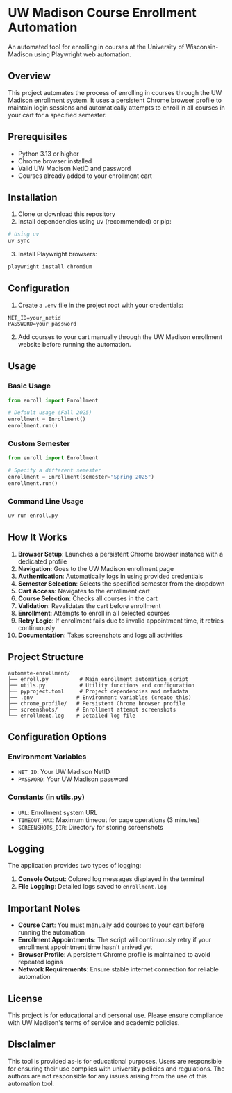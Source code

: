 # UW Madison Course Enrollment Automation

An automated tool for enrolling in courses at the University of Wisconsin-Madison using Playwright web automation.

## Overview

This project automates the process of enrolling in courses through the UW Madison enrollment system. It uses a persistent Chrome browser profile to maintain login sessions and automatically attempts to enroll in all courses in your cart for a specified semester.

## Prerequisites

- Python 3.13 or higher
- Chrome browser installed
- Valid UW Madison NetID and password
- Courses already added to your enrollment cart

## Installation

1. Clone or download this repository
2. Install dependencies using uv (recommended) or pip:

```bash
# Using uv
uv sync
```

3. Install Playwright browsers:

```bash
playwright install chromium
```

## Configuration

1. Create a `.env` file in the project root with your credentials:

```env
NET_ID=your_netid
PASSWORD=your_password
```

2. Add courses to your cart manually through the UW Madison enrollment website before running the automation.

## Usage

### Basic Usage

```python
from enroll import Enrollment

# Default usage (Fall 2025)
enrollment = Enrollment()
enrollment.run()
```

### Custom Semester

```python
from enroll import Enrollment

# Specify a different semester
enrollment = Enrollment(semester="Spring 2025")
enrollment.run()
```

### Command Line Usage

```bash
uv run enroll.py
```

## How It Works

1. **Browser Setup**: Launches a persistent Chrome browser instance with a dedicated profile
2. **Navigation**: Goes to the UW Madison enrollment page
3. **Authentication**: Automatically logs in using provided credentials
4. **Semester Selection**: Selects the specified semester from the dropdown
5. **Cart Access**: Navigates to the enrollment cart
6. **Course Selection**: Checks all courses in the cart
7. **Validation**: Revalidates the cart before enrollment
8. **Enrollment**: Attempts to enroll in all selected courses
9. **Retry Logic**: If enrollment fails due to invalid appointment time, it retries continuously
10. **Documentation**: Takes screenshots and logs all activities

## Project Structure

```
automate-enrollment/
├── enroll.py          # Main enrollment automation script
├── utils.py           # Utility functions and configuration
├── pyproject.toml     # Project dependencies and metadata
├── .env              # Environment variables (create this)
├── chrome_profile/   # Persistent Chrome browser profile
├── screenshots/      # Enrollment attempt screenshots
└── enrollment.log    # Detailed log file
```

## Configuration Options

### Environment Variables

- `NET_ID`: Your UW Madison NetID
- `PASSWORD`: Your UW Madison password

### Constants (in utils.py)

- `URL`: Enrollment system URL
- `TIMEOUT_MAX`: Maximum timeout for page operations (3 minutes)
- `SCREENSHOTS_DIR`: Directory for storing screenshots

## Logging

The application provides two types of logging:

1. **Console Output**: Colored log messages displayed in the terminal
2. **File Logging**: Detailed logs saved to `enrollment.log`

## Important Notes

- **Course Cart**: You must manually add courses to your cart before running the automation
- **Enrollment Appointments**: The script will continuously retry if your enrollment appointment time hasn't arrived yet
- **Browser Profile**: A persistent Chrome profile is maintained to avoid repeated logins
- **Network Requirements**: Ensure stable internet connection for reliable automation

## License

This project is for educational and personal use. Please ensure compliance with UW Madison's terms of service and academic policies.

## Disclaimer

This tool is provided as-is for educational purposes. Users are responsible for ensuring their use complies with university policies and regulations. The authors are not responsible for any issues arising from the use of this automation tool.
